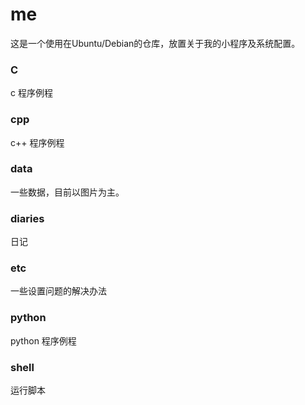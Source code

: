 # me
这是一个使用在Ubuntu/Debian的仓库，放置关于我的小程序及系统配置。
### C  
c 程序例程  
### cpp  
c++ 程序例程  
### data  
一些数据，目前以图片为主。
### diaries  
日记  
### etc  
一些设置问题的解决办法
### python  
python 程序例程  
### shell  
运行脚本  

